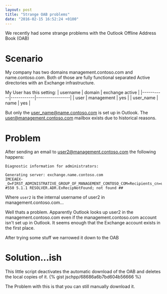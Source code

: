```yaml
---
layout: post
title: "Strange OAB problems"
date: "2016-02-15 16:52:24 +0100"
---
```

We recently had some strange problems with the Outlook Offline Address Book (OAB)

# Scenario
My company has two domains management.contoso.com and name.contoso.com. Both of those are fully functional separated Active directories with an Exchange infrastructure.

My User has this setting:
| username  | domain     | exchange active |
|-----------|------------|-----------------|
| user      | management | yes             |
| user_name | name       | yes             |

But only the user_name@name.contoso.com is set up in Outlook. The user@management.contoso.com mailbox exists due to historical reasons.

# Problem
After sending an email to user2@management.contoso.com the following happens:
```text
Diagnostic information for administrators:

Generating server: exchange.name.contoso.com
IMCEAEX-_O=FIRST_ADMINISTRATIVE_GROUP_OF_MANAGEMENT_CONTOSO_COM=Recipients_cn=user2@name.contoso.com
#550 5.1.1 RESOLVER.ADR.ExRecipNotFound; not found ##
```
Where `user2` is the internal username of user2 in management.contoso.com...

Well thats a problem. Apparently Outlook looks up user2 in the management.contoso.com even if the management.contoso.com account isn't set up in Outlook. It seems enough that the Exchange account exists in the first place.

After trying some stuff we narrowed it down to the OAB

# Solution...ish
This little script deactivates the automatic download of the OAB and deletes the local copies of it.
{% gist jschpp/68686a6b7bd604b56666 %}

The Problem with this is that you can still manually download it.
